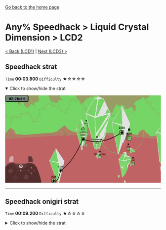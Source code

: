 [Go back to the home page](https://github.com/Doublevil/scbspeedrun)

# Any% Speedhack > Liquid Crystal Dimension > LCD2

[< Back (LCD1)](https://github.com/Doublevil/scbspeedrun/blob/main/levels/any_sh/LCD/LCD1.md) | [Next (LCD3) >](https://github.com/Doublevil/scbspeedrun/blob/main/levels/any_sh/LCD/LCD3.md)

## Speedhack strat

`Time` **00:03.800** `Difficulty` ★☆☆☆☆
<details open>
  <summary>Click to show/hide the strat</summary>

  [![Strat animation](https://github.com/Doublevil/scbspeedrun/blob/main/media/levels/LCD/LCD2_S_Strat.webp)](https://github.com/Doublevil/scbspeedrun/blob/main/media/levels/LCD/LCD2_S_Strat.mp4?raw=true)
</details>

---
## Speedhack onigiri strat

`Time` **00:09.200** `Difficulty` ★☆☆☆☆
<details>
  <summary>Click to show/hide the strat</summary>

  [![Strat animation](https://github.com/Doublevil/scbspeedrun/blob/main/media/levels/LCD/LCD2_S_Onigiri.webp)](https://github.com/Doublevil/scbspeedrun/blob/main/media/levels/LCD/LCD2_S_Onigiri.mp4?raw=true)
</details>
